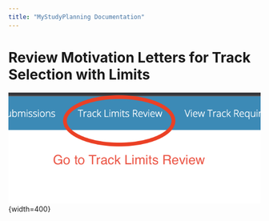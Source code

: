 ```yaml
---
title: "MyStudyPlanning Documentation"
---
```


# Review Motivation Letters for Track Selection with Limits

![Track Limits 1](assets/track-limits-1.png){width=400}
